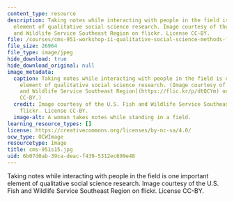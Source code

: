 ```yaml
---
content_type: resource
description: Taking notes while interacting with people in the field is one important
  element of qualitative social science research. Image courtesy of the U.S. Fish
  and Wildlife Service Southeast Region on flickr. License CC-BY.
file: /courses/cms-951-workshop-ii-qualitative-social-science-methods-for-media-studies-spring-2015/6b07d0ab39cadeacf4395312ec699e48_cms-951s15.jpg
file_size: 26964
file_type: image/jpeg
hide_download: true
hide_download_original: null
image_metadata:
  caption: Taking notes while interacting with people in the field is one important
    element of qualitative social science research. (Image courtesy of the [U.S. Fish
    and Wildlife Service Southeast Region](https://flic.kr/p/dtQCYm) on flickr. License
    CC-BY.)
  credit: Image courtesy of the U.S. Fish and Wildlife Service Southeast Region on
    flickr. License CC-BY.
  image-alt: A woman takes notes while standing in a field.
learning_resource_types: []
license: https://creativecommons.org/licenses/by-nc-sa/4.0/
ocw_type: OCWImage
resourcetype: Image
title: cms-951s15.jpg
uid: 6b07d0ab-39ca-deac-f439-5312ec699e48
---
```

Taking notes while interacting with people in the field is one important element of qualitative social science research. Image courtesy of the U.S. Fish and Wildlife Service Southeast Region on flickr. License CC-BY.